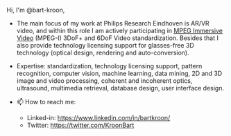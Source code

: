 Hi, I'm @bart-kroon,

- The main focus of my work at Philips Research Eindhoven is AR/VR video, and within this role I am actively participating in
[MPEG Immersive Video](http://mpeg-miv.org) (MPEG-I) 3DoF+ and 6DoF Video standardization. Besides that I also provide technology
licensing support for glasses-free 3D technology (optical design, rendering and auto-conversion).

- Expertise: standardization, technology licensing support, pattern recognition, computer vision, machine learning, data mining,
2D and 3D image and video processing, coherent and incoherent optics, ultrasound, multimedia retrieval, database design, user interface design.

- 📫 How to reach me:
    * Linked-in: https://www.linkedin.com/in/bartkroon/
    * Twitter: https://twitter.com/KroonBart
